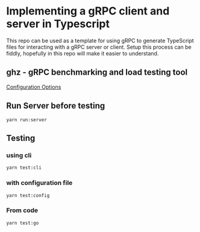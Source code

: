 # Implementing a gRPC client and server in Typescript

This repo can be used as a template for using gRPC to generate TypeScript files for interacting with a gRPC server or client. Setup this process can be fiddly, hopefully in this repo will make it easier to understand.


## ghz - gRPC benchmarking and load testing tool

[Configuration Options](https://ghz.sh/docs/options#-config)


## Run Server before testing

`yarn run:server`

## Testing

### using cli  
`yarn test:cli`

### with configuration file 
`yarn test:config`

### From code  
`yarn test:go`
